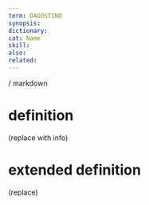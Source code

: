 ```yaml
---
term: DAGOSTINO
synopsis:
dictionary:
cat: Name
skill: 
also: 
related: 
---
```

/ 
  markdown
  # definition
  (replace with info)
  # extended definition
  (replace)
